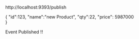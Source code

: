 http://localhost:9393/publish

{
   "id":123,
   "name":"new   Product",
   "qty":22,
   "price": 5987000   
}

Event Published !!
